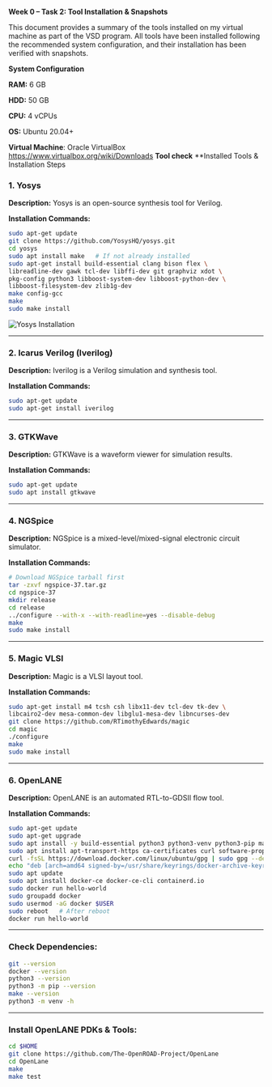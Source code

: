**Week 0 – Task 2: Tool Installation & Snapshots**

This document provides a summary of the tools installed on my virtual machine as part of the VSD program. All tools have been installed following the recommended system configuration, and their installation has been verified with snapshots.

**System Configuration**

**RAM:** 6 GB

**HDD:** 50 GB

**CPU:** 4 vCPUs

**OS:** Ubuntu 20.04+

**Virtual Machine**: Oracle VirtualBox 
https://www.virtualbox.org/wiki/Downloads
**Tool check**
**Installed Tools & Installation Steps
### 1. Yosys
**Description:** Yosys is an open-source synthesis tool for Verilog.

**Installation Commands:**
```bash
sudo apt-get update
git clone https://github.com/YosysHQ/yosys.git
cd yosys
sudo apt install make   # If not already installed
sudo apt-get install build-essential clang bison flex \
libreadline-dev gawk tcl-dev libffi-dev git graphviz xdot \
pkg-config python3 libboost-system-dev libboost-python-dev \
libboost-filesystem-dev zlib1g-dev
make config-gcc
make
sudo make install
````
![Yosys Installation](snapshots/yosys.png)




-------------------------------------------------------------------
### 2. Icarus Verilog (Iverilog)
**Description:** Iverilog is a Verilog simulation and synthesis tool.

**Installation Commands:**
```bash
sudo apt-get update
sudo apt-get install iverilog
````
--------------------------------------------------------------------
### 3. GTKWave
**Description:** GTKWave is a waveform viewer for simulation results.

**Installation Commands:**
```bash
sudo apt-get update
sudo apt install gtkwave
````
---------------------------------------------------------------------
### 4. NGSpice

**Description:** NGSpice is a mixed-level/mixed-signal electronic circuit simulator.

**Installation Commands:**
```bash
# Download NGSpice tarball first
tar -zxvf ngspice-37.tar.gz
cd ngspice-37
mkdir release
cd release
../configure --with-x --with-readline=yes --disable-debug
make
sudo make install
````
---------------------------------------------------------------------------
### 5. Magic VLSI

**Description:** Magic is a VLSI layout tool.

**Installation Commands:**
```bash
sudo apt-get install m4 tcsh csh libx11-dev tcl-dev tk-dev \
libcairo2-dev mesa-common-dev libglu1-mesa-dev libncurses-dev
git clone https://github.com/RTimothyEdwards/magic
cd magic
./configure
make
sudo make install
````
----------------------------------------------------------------------------
### 6. OpenLANE

**Description:** OpenLANE is an automated RTL-to-GDSII flow tool.

**Installation Commands:**
```bash
sudo apt-get update
sudo apt-get upgrade
sudo apt install -y build-essential python3 python3-venv python3-pip make git
sudo apt install apt-transport-https ca-certificates curl software-properties-common
curl -fsSL https://download.docker.com/linux/ubuntu/gpg | sudo gpg --dearmor -o /usr/share/keyrings/docker-archive-keyring.gpg
echo "deb [arch=amd64 signed-by=/usr/share/keyrings/docker-archive-keyring.gpg] https://download.docker.com/linux/ubuntu $(lsb_release -cs) stable" | sudo tee /etc/apt/sources.list.d/docker.list > /dev/null
sudo apt update
sudo apt install docker-ce docker-ce-cli containerd.io
sudo docker run hello-world
sudo groupadd docker
sudo usermod -aG docker $USER
sudo reboot   # After reboot
docker run hello-world
````
-----------------------------------------------------------------------------------------
### Check Dependencies:
```bash
git --version
docker --version
python3 --version
python3 -m pip --version
make --version
python3 -m venv -h
````
----------------------------------------------------------------------------------------------
### Install OpenLANE PDKs & Tools:
```bash
cd $HOME
git clone https://github.com/The-OpenROAD-Project/OpenLane
cd OpenLane
make
make test
````
